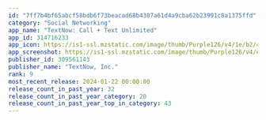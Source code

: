 ```yaml
---
id: "7ff7b4bf65abcf58bdb6f73beacad68b4307a61d4a9cba62b23991c8a1375ffd"
category: "Social Networking"
app_name: "TextNow: Call + Text Unlimited"
app_id: 314716233
app_icon: https://is1-ssl.mzstatic.com/image/thumb/Purple126/v4/1e/b2/48/1eb2480d-a2d3-7f99-aa0f-48fd76264ef8/AppIcon-Free-0-1x_U007emarketing-0-7-0-sRGB-85-220.png/1024x1024bb.png
app_screenshot: https://is1-ssl.mzstatic.com/image/thumb/Purple126/v4/e2/d7/60/e2d7608e-ff73-911d-684f-7df7b4e4de77/fc67573c-fdf4-47d2-9192-784afa5a5900_1.jpeg/1284x2778bb.png
publisher_id: 309561143
publisher_name: "TextNow, Inc."
rank: 9
most_recent_release: 2024-01-22 00:00:00
release_count_in_past_year: 32
release_count_in_past_year_category: 20
release_count_in_past_year_top_in_category: 43
---
```

